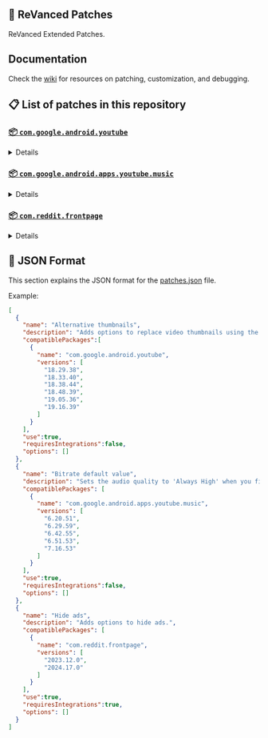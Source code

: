 ## 🧩 ReVanced Patches

ReVanced Extended Patches.

## Documentation

Check the [wiki](https://github.com/anddea/revanced-patches/wiki) for resources on patching, customization, and debugging.

## 📋 List of patches in this repository

### [📦 `com.google.android.youtube`](https://play.google.com/store/apps/details?id=com.google.android.youtube)
<details>

| 💊 Patch | 📜 Description | 🏹 Target Version |
|:--------:|:--------------:|:-----------------:|
| `Alternative thumbnails` | Adds options to replace video thumbnails using the DeArrow API or image captures from the video. | 18.29.38 ~ 19.16.39 |
| `Ambient mode control` | Adds options to disable Ambient mode and to bypass Ambient mode restrictions. | 18.29.38 ~ 19.16.39 |
| `Bypass image region restrictions` | Adds an option to use a different host for static images, so that images blocked in some countries can be received. | 18.29.38 ~ 19.16.39 |
| `Change player flyout menu toggles` | Adds an option to use text toggles instead of switch toggles within the additional settings menu. | 18.29.38 ~ 19.16.39 |
| `Change share sheet` | Add option to change from in-app share sheet to system share sheet. | 18.29.38 ~ 19.16.39 |
| `Change start page` | Adds an option to set which page the app opens in instead of the homepage. | 18.29.38 ~ 19.16.39 |
| `Custom Shorts action buttons` | Changes, at compile time, the icon of the action buttons of the Shorts player. | 18.29.38 ~ 19.16.39 |
| `Custom branding icon for YouTube` | Changes the YouTube app icon to the icon specified in options.json. | 18.29.38 ~ 19.16.39 |
| `Custom branding name for YouTube` | Renames the YouTube app to the name specified in options.json. | 18.29.38 ~ 19.16.39 |
| `Custom double tap length` | Adds Double-tap to seek values that are specified in options.json. | 18.29.38 ~ 19.16.39 |
| `Description components` | Adds options to hide and disable description components. | 18.29.38 ~ 19.16.39 |
| `Disable QUIC protocol` | Adds an option to disable CronetEngine's QUIC protocol. | 18.29.38 ~ 19.16.39 |
| `Disable auto audio tracks` | Adds an option to disable audio tracks from being automatically enabled. | 18.29.38 ~ 19.16.39 |
| `Disable auto captions` | Adds an option to disable captions from being automatically enabled. | 18.29.38 ~ 19.16.39 |
| `Disable haptic feedback` | Adds options to disable haptic feedback when swiping in the video player. | 18.29.38 ~ 19.16.39 |
| `Disable resuming Shorts on startup` | Adds an option to disable the Shorts player from resuming on app startup when Shorts were last being watched. | 18.29.38 ~ 19.16.39 |
| `Disable splash animation` | Adds an option to disable the splash animation on app startup. | 18.29.38 ~ 19.16.39 |
| `Enable OPUS codec` | Adds an options to enable the OPUS audio codec if the player response includes. | 18.29.38 ~ 19.16.39 |
| `Enable debug logging` | Adds an option to enable debug logging. | 18.29.38 ~ 19.16.39 |
| `Enable external browser` | Adds an option to always open links in your browser instead of in the in-app-browser. | 18.29.38 ~ 19.16.39 |
| `Enable gradient loading screen` | Adds an option to enable the gradient loading screen. | 18.29.38 ~ 19.16.39 |
| `Enable open links directly` | Adds an option to skip over redirection URLs in external links. | 18.29.38 ~ 19.16.39 |
| `Force player buttons background` | Changes the dark background surrounding the video player controls at compile time. | 18.29.38 ~ 19.16.39 |
| `Force snackbar theme` | Force snackbar background color to match selected theme. | 18.29.38 ~ 19.16.39 |
| `Fullscreen components` | Adds options to hide or change components related to fullscreen. | 18.29.38 ~ 19.16.39 |
| `GmsCore support` | Allows patched Google apps to run without root and under a different package name by using GmsCore instead of Google Play Services. | 18.29.38 ~ 19.16.39 |
| `Hide Shorts dimming` | Removes, at compile time, the dimming effect at the top and bottom of Shorts videos. | 18.29.38 ~ 19.16.39 |
| `Hide action buttons` | Adds options to hide action buttons under videos. | 18.29.38 ~ 19.16.39 |
| `Hide ads` | Adds options to hide ads. | 18.29.38 ~ 19.16.39 |
| `Hide comments components` | Adds options to hide components related to comments. | 18.29.38 ~ 19.16.39 |
| `Hide feed components` | Adds options to hide components related to feeds. | 18.29.38 ~ 19.16.39 |
| `Hide feed flyout menu` | Adds the ability to hide feed flyout menu components using a custom filter. | 18.29.38 ~ 19.16.39 |
| `Hide layout components` | Adds options to hide general layout components. | 18.29.38 ~ 19.16.39 |
| `Hide player buttons` | Adds options to hide buttons in the video player. | 18.29.38 ~ 19.16.39 |
| `Hide player flyout menu` | Adds options to hide player flyout menu components. | 18.29.38 ~ 19.16.39 |
| `Hide shortcuts` | Remove, at compile time, the app shortcuts that appears when app icon is long pressed. | 18.29.38 ~ 19.16.39 |
| `Hook YouTube Music actions` | Adds support for opening music in RVX Music using the in-app YouTube Music button. | 18.29.38 ~ 19.16.39 |
| `Hook download actions` | Adds support to download videos with an external downloader app using the in-app download button. | 18.29.38 ~ 19.16.39 |
| `Layout switch` | Adds an option to spoof the dpi in order to use a tablet or phone layout. | 18.29.38 ~ 19.16.39 |
| `MaterialYou` | Applies the MaterialYou theme for Android 12+ devices. | 18.29.38 ~ 19.16.39 |
| `Miniplayer` | Adds options to change the in app minimized player, and if patching target 19.16+ adds options to use modern miniplayers. | 18.29.38 ~ 19.16.39 |
| `Navigation bar components` | Adds options to hide or change components related to the navigation bar. | 18.29.38 ~ 19.16.39 |
| `Overlay buttons` | Adds options to display overlay buttons in the video player. | 18.29.38 ~ 19.16.39 |
| `Player components` | Adds options to hide or change components related to the video player. | 18.29.38 ~ 19.16.39 |
| `Remove background playback restrictions` | Removes restrictions on background playback, including for music and kids videos. | 18.29.38 ~ 19.16.39 |
| `Remove viewer discretion dialog` | Adds an option to remove the dialog that appears when opening a video that has been age-restricted by accepting it automatically. This does not bypass the age restriction. | 18.29.38 ~ 19.16.39 |
| `Return YouTube Dislike` | Adds an option to show the dislike count of videos using the Return YouTube Dislike API. | 18.29.38 ~ 19.16.39 |
| `Return YouTube Username` | Adds an option to replace YouTube handles with usernames in comments using YouTube Data API v3. | 18.29.38 ~ 19.16.39 |
| `Sanitize sharing links` | Adds an option to remove tracking query parameters from URLs when sharing links. | 18.29.38 ~ 19.16.39 |
| `Seekbar components` | Adds options to hide or change components related to the seekbar. | 18.29.38 ~ 19.16.39 |
| `Settings for YouTube` | Applies mandatory patches to implement ReVanced Extended settings into the application. | 18.29.38 ~ 19.16.39 |
| `Shorts components` | Adds options to hide or change components related to YouTube Shorts. | 18.29.38 ~ 19.16.39 |
| `SponsorBlock` | Adds options to enable and configure SponsorBlock, which can skip undesired video segments, such as sponsored content. | 18.29.38 ~ 19.16.39 |
| `Spoof app version` | Adds options to spoof the YouTube client version. This can be used to restore old UI elements and features. | 18.29.38 ~ 19.16.39 |
| `Spoof streaming data` | Adds options to spoof the streaming data to allow video playback. | 18.29.38 ~ 19.16.39 |
| `Spoof watch history` | Adds an option to change the domain of the watch history or check its status. | 18.29.38 ~ 19.16.39 |
| `Swipe controls` | Adds options for controlling volume and brightness with swiping, and whether to enter fullscreen when swiping down below the player. | 18.29.38 ~ 19.16.39 |
| `Theme` | Changes the app's theme to the values specified in options.json. | 18.29.38 ~ 19.16.39 |
| `Toolbar components` | Adds options to hide or change components located on the toolbar, such as toolbar buttons, search bar, and header. | 18.29.38 ~ 19.16.39 |
| `Translations for YouTube` | Add translations or remove string resources. | 18.29.38 ~ 19.16.39 |
| `Video playback` | Adds options to customize settings related to video playback, such as default video quality and playback speed. | 18.29.38 ~ 19.16.39 |
| `Visual preferences icons for YouTube` | Adds icons to specific preferences in the settings. | 18.29.38 ~ 19.16.39 |
</details>

### [📦 `com.google.android.apps.youtube.music`](https://play.google.com/store/apps/details?id=com.google.android.apps.youtube.music)
<details>

| 💊 Patch | 📜 Description | 🏹 Target Version |
|:--------:|:--------------:|:-----------------:|
| `Amoled` | Applies a pure black theme to some components. | 6.20.51 ~ 7.16.53 |
| `Bitrate default value` | Sets the audio quality to 'Always High' when you first install the app. | 6.20.51 ~ 7.16.53 |
| `Bypass image region restrictions` | Adds an option to use a different host for static images, so that images blocked in some countries can be received. | 6.20.51 ~ 7.16.53 |
| `Certificate spoof` | Enables YouTube Music to work with Android Auto by spoofing the YouTube Music certificate. | 6.20.51 ~ 7.16.53 |
| `Change share sheet` | Add option to change from in-app share sheet to system share sheet. | 6.20.51 ~ 7.16.53 |
| `Change start page` | Adds an option to set which page the app opens in instead of the homepage. | 6.20.51 ~ 7.16.53 |
| `Custom branding icon for YouTube Music` | Changes the YouTube Music app icon to the icon specified in options.json. | 6.20.51 ~ 7.16.53 |
| `Custom branding name for YouTube Music` | Renames the YouTube Music app to the name specified in options.json. | 6.20.51 ~ 7.16.53 |
| `Custom header for YouTube Music` | Applies a custom header in the top left corner within the app. | 6.20.51 ~ 7.16.53 |
| `Disable Cairo splash animation` | Adds an option to disable Cairo splash animation. | 7.06.54 ~ 7.16.53 |
| `Disable auto captions` | Adds an option to disable captions from being automatically enabled. | 6.20.51 ~ 7.16.53 |
| `Disable dislike redirection` | Adds an option to disable redirection to the next track when clicking the Dislike button. | 6.20.51 ~ 7.16.53 |
| `Enable OPUS codec` | Adds an option to use the OPUS audio codec instead of the MP4A audio codec. | 6.20.51 ~ 7.16.53 |
| `Enable debug logging` | Adds an option to enable debug logging. | 6.20.51 ~ 7.16.53 |
| `Enable landscape mode` | Adds an option to enable landscape mode when rotating the screen on phones. | 6.20.51 ~ 7.16.53 |
| `Flyout menu components` | Adds options to hide or change flyout menu components. | 6.20.51 ~ 7.16.53 |
| `GmsCore support` | Allows patched Google apps to run without root and under a different package name by using GmsCore instead of Google Play Services. | 6.20.51 ~ 7.16.53 |
| `Hide account components` | Adds options to hide components related to the account menu. | 6.20.51 ~ 7.16.53 |
| `Hide action bar components` | Adds options to hide action bar components and replace the offline download button with an external download button. | 6.20.51 ~ 7.16.53 |
| `Hide ads` | Adds options to hide ads. | 6.20.51 ~ 7.16.53 |
| `Hide layout components` | Adds options to hide general layout components. | 6.20.51 ~ 7.16.53 |
| `Hide overlay filter` | Removes, at compile time, the dark overlay that appears when player flyout menus are open. | 6.20.51 ~ 7.16.53 |
| `Hide player overlay filter` | Removes, at compile time, the dark overlay that appears when single-tapping in the player. | 6.20.51 ~ 7.16.53 |
| `Navigation bar components` | Adds options to hide or change components related to the navigation bar. | 6.20.51 ~ 7.16.53 |
| `Player components` | Adds options to hide or change components related to the player. | 6.20.51 ~ 7.16.53 |
| `Remove background playback restrictions` | Removes restrictions on background playback, including for kids videos. | 6.20.51 ~ 7.16.53 |
| `Remove viewer discretion dialog` | Adds an option to remove the dialog that appears when opening a video that has been age-restricted by accepting it automatically. This does not bypass the age restriction. | 6.20.51 ~ 7.16.53 |
| `Restore old style library shelf` | Adds an option to return the Library tab to the old style. | 6.20.51 ~ 7.16.53 |
| `Return YouTube Dislike` | Adds an option to show the dislike count of songs using the Return YouTube Dislike API. | 6.20.51 ~ 7.16.53 |
| `Return YouTube Username` | Adds an option to replace YouTube handles with usernames in comments using YouTube Data API v3. | 6.20.51 ~ 7.16.53 |
| `Sanitize sharing links` | Adds an option to remove tracking query parameters from URLs when sharing links. | 6.20.51 ~ 7.16.53 |
| `Settings for YouTube Music` | Applies mandatory patches to implement ReVanced Extended settings into the application. | 6.20.51 ~ 7.16.53 |
| `SponsorBlock` | Adds options to enable and configure SponsorBlock, which can skip undesired video segments, such as non-music sections. | 6.20.51 ~ 7.16.53 |
| `Spoof app version` | Adds options to spoof the YouTube Music client version. This can remove the radio mode restriction in Canadian regions or disable real-time lyrics. | 6.20.51 ~ 7.16.53 |
| `Translations for YouTube Music` | Add translations or remove string resources. | 6.20.51 ~ 7.16.53 |
| `Video playback` | Adds options to customize settings related to video playback, such as default video quality and playback speed. | 6.20.51 ~ 7.16.53 |
| `Visual preferences icons for YouTube Music` | Adds icons to specific preferences in the settings. | 6.20.51 ~ 7.16.53 |
</details>

### [📦 `com.reddit.frontpage`](https://play.google.com/store/apps/details?id=com.reddit.frontpage)
<details>

| 💊 Patch | 📜 Description | 🏹 Target Version |
|:--------:|:--------------:|:-----------------:|
| `Change package name` | Changes the package name for Reddit to the name specified in options.json. | 2023.12.0 ~ 2024.17.0 |
| `Custom branding name for Reddit` | Renames the Reddit app to the name specified in options.json. | 2023.12.0 ~ 2024.17.0 |
| `Disable screenshot popup` | Adds an option to disable the popup that appears when taking a screenshot. | 2023.12.0 ~ 2024.17.0 |
| `Hide Recently Visited shelf` | Adds an option to hide the Recently Visited shelf in the sidebar. | 2023.12.0 ~ 2024.17.0 |
| `Hide ads` | Adds options to hide ads. | 2023.12.0 ~ 2024.17.0 |
| `Hide navigation buttons` | Adds options to hide buttons in the navigation bar. | 2023.12.0 ~ 2024.17.0 |
| `Hide recommended communities shelf` | Adds an option to hide the recommended communities shelves in subreddits. | 2023.12.0 ~ 2024.17.0 |
| `Open links directly` | Adds an option to skip over redirection URLs in external links. | 2023.12.0 ~ 2024.17.0 |
| `Open links externally` | Adds an option to always open links in your browser instead of in the in-app-browser. | 2023.12.0 ~ 2024.17.0 |
| `Premium icon` | Unlocks premium app icons. | 2023.12.0 ~ 2024.17.0 |
| `Remove subreddit dialog` | Adds options to remove the NSFW community warning and notifications suggestion dialogs by dismissing them automatically. | 2023.12.0 ~ 2024.17.0 |
| `Sanitize sharing links` | Adds an option to remove tracking query parameters from URLs when sharing links. | 2023.12.0 ~ 2024.17.0 |
| `Settings for Reddit` | Applies mandatory patches to implement ReVanced Extended settings into the application. | 2023.12.0 ~ 2024.17.0 |
</details>



## 📝 JSON Format

This section explains the JSON format for the [patches.json](patches.json) file.

Example:

```json
[
  {
    "name": "Alternative thumbnails",
    "description": "Adds options to replace video thumbnails using the DeArrow API or image captures from the video.",
    "compatiblePackages":[
      {
        "name": "com.google.android.youtube",
        "versions": [
          "18.29.38",
          "18.33.40",
          "18.38.44",
          "18.48.39",
          "19.05.36",
          "19.16.39"
        ]
      }
    ],
    "use":true,
    "requiresIntegrations":false,
    "options": []
  },
  {
    "name": "Bitrate default value",
    "description": "Sets the audio quality to 'Always High' when you first install the app.",
    "compatiblePackages": [
      {
        "name": "com.google.android.apps.youtube.music",
        "versions": [
          "6.20.51",
          "6.29.59",
          "6.42.55",
          "6.51.53",
          "7.16.53"
        ]
      }
    ],
    "use":true,
    "requiresIntegrations":false,
    "options": []
  },
  {
    "name": "Hide ads",
    "description": "Adds options to hide ads.",
    "compatiblePackages": [
      {
        "name": "com.reddit.frontpage",
        "versions": [
          "2023.12.0",
          "2024.17.0"
        ]
      }
    ],
    "use":true,
    "requiresIntegrations":true,
    "options": []
  }
]
```